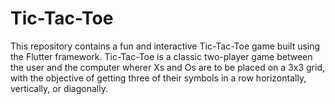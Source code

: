 # Tic-Tac-Toe
This repository contains a fun and interactive Tic-Tac-Toe game built using the Flutter framework. Tic-Tac-Toe is a classic two-player game between the user and the computer wherer Xs and Os are to be placed on a 3x3 grid, with the objective of getting three of their symbols in a row horizontally, vertically, or diagonally.
